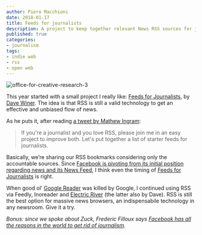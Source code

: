```yaml
---
author: Piero Macchioni
date: 2018-01-17
title: Feeds for journalists
description: A project to keep together relevant News RSS sources for journalists.
published: true
categories:
- journalism
tags:
- indie web
- rss
- open web
---
```


![office-for-creative-research-3](http://assets.coolhunting.com/coolhunting/mt_asset_cache/2014/11/office-for-creative-research-3.jpg)

This year started with a small project I really like: [Feeds for Journalists](https://github.com/scripting/feedsForJournalists), by [Dave Winer](http://scripting.com/). The idea is that RSS is still a valid technology to get an effective and unbiased flow of news. 

As he puts it, after reading [a tweet by Mathew Ingram](https://twitter.com/mathewi/status/952214692918734848):

> If you're a journalist and you love RSS, please join me in an easy project to improve both. Let's put together a list of starter feeds for journalists.

Basically, we’re sharing our RSS bookmarks considering  only the accountable sources. Since [Facebook is pivoting from its initial position regarding news and its News Feed](https://www.theverge.com/2018/1/11/16881102/facebook-news-feed-changes-meaningful-interactions), I think even the timing of [Feeds for Journalists](https://github.com/scripting/feedsForJournalists) is right. 

When good ol’ [Google Reader](https://en.wikipedia.org/wiki/Google_Reader) was killed by Google, I continued using RSS via Feedly, Inoreader and [Electric River](http://rss2.io/electric/) (the latter also by Dave). RSS is still the best option for massive news browsers, an indispensabile technology in any newsroom. Give it a try.

_Bonus: since we spoke about Zuck, Frederic Filloux says [Facebook has all the reasons in the world to get rid of journalism](https://mondaynote.com/facebook-is-done-with-quality-journalism-deal-with-it-afc2475f1f84)._
